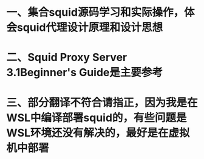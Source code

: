 # 一、集合squid源码学习和实际操作，体会squid代理设计原理和设计思想
# 二、Squid Proxy Server 3.1Beginner's Guide是主要参考
# 三、部分翻译不符合请指正，因为我是在WSL中编译部署squid的，有些问题是WSL环境还没有解决的，最好是在虚拟机中部署
